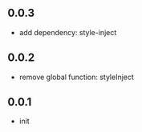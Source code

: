 ## 0.0.3

* add dependency: style-inject

## 0.0.2

* remove global function: styleInject

## 0.0.1

* init
